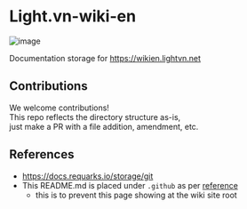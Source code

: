 # Light.vn-wiki-en

![image](https://github.com/user-attachments/assets/15e31a43-1486-45cd-85f4-1ebe8aa0300e)

Documentation storage for https://wikien.lightvn.net

## Contributions

We welcome contributions!  
This repo reflects the directory structure as-is,  
just make a PR with a file addition, amendment, etc.

## References

- https://docs.requarks.io/storage/git
- This README.md is placed under `.github` as per [reference](https://docs.github.com/en/repositories/managing-your-repositorys-settings-and-features/customizing-your-repository/about-readmes#about-readmes)
  - this is to prevent this page showing at the wiki site root
